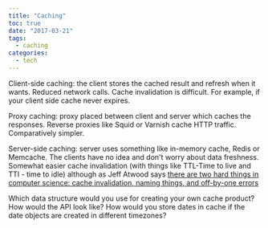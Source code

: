 ```yaml
---
title: "Caching"
toc: true
date: "2017-03-21"
tags: 
  - caching
categories: 
  - tech
---
```


Client-side caching: the client stores the cached result and refresh when it wants. Reduced network calls. Cache invalidation is difficult. For example, if your client side cache never expires.

Proxy caching: proxy placed between client and server which caches the responses. Reverse proxies like Squid or Varnish cache HTTP traffic. Comparatively simpler.

Server-side caching: server uses something like in-memory cache, Redis or Memcache. The clients have no idea and don't worry about data freshness. Somewhat easier cache invalidation (with things like TTL-Time to live and TTI - time to idle) although as Jeff Atwood says [there are two hard things in computer science: cache invalidation, naming things, and off-by-one errors](https://twitter.com/codinghorror/status/506010907021828096)

Which data structure would you use for creating your own cache product? How would the API look like? How would you store dates in cache if the date objects are created in different timezones?
